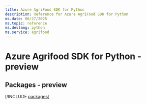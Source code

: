```yaml
---
title: Azure AgriFood SDK for Python
description: Reference for Azure AgriFood SDK for Python
ms.date: 06/27/2025
ms.topic: reference
ms.devlang: python
ms.service: agrifood
---
```

# Azure Agrifood SDK for Python - preview
## Packages - preview
[!INCLUDE [packages](agrifood-index.md)]